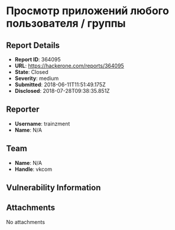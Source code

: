 # Просмотр приложений любого пользователя / группы

## Report Details
- **Report ID**: 364095
- **URL**: https://hackerone.com/reports/364095
- **State**: Closed
- **Severity**: medium
- **Submitted**: 2018-06-11T11:51:49.175Z
- **Disclosed**: 2018-07-28T09:38:35.851Z

## Reporter
- **Username**: trainzment
- **Name**: N/A

## Team
- **Name**: N/A
- **Handle**: vkcom

## Vulnerability Information


## Attachments
No attachments
